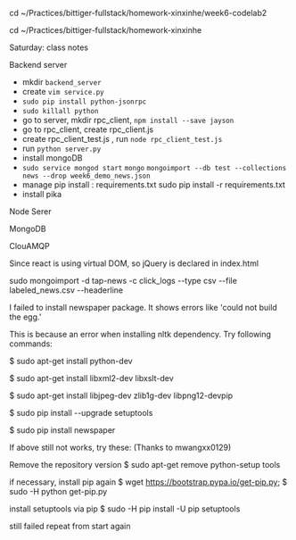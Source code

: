 cd ~/Practices/bittiger-fullstack/homework-xinxinhe/week6-codelab2

cd ~/Practices/bittiger-fullstack/homework-xinxinhe



Saturday: class notes 

Backend server
- mkdir `backend_server`
- create `vim service.py`
- `sudo pip install python-jsonrpc`
- `sudo killall python`
- go to server, mkdir rpc_client, `npm install --save jayson`
- go to rpc_client, create rpc_client.js
- create rpc_client_test.js , run `node rpc_client_test.js`
- run `python server.py`
- install mongoDB
- `sudo service mongod start`   `mongo`  `mongoimport --db test --collections news --drop week6_demo_news.json`
- manage pip install : requirements.txt   sudo pip install -r requirements.txt
- install pika



Node Serer 

MongoDB

ClouAMQP


Since react is using virtual DOM, so jQuery is declared in index.html

sudo mongoimport -d tap-news -c click_logs --type csv --file labeled_news.csv --headerline

I failed to install newspaper package. It shows errors like 'could not build the egg.'

This is because an error when installing nltk dependency. Try following commands:

$ sudo apt-get install python-dev

$ sudo apt-get install libxml2-dev libxslt-dev

$ sudo apt-get install libjpeg-dev zlib1g-dev libpng12-devpip

$ sudo pip install --upgrade setuptools

$ sudo pip install newspaper

If above still not works, try these: (Thanks to mwangxx0129)

Remove the repository version $ sudo apt-get remove python-setup tools

if necessary, install pip again $ wget https://bootstrap.pypa.io/get-pip.py; $ sudo -H python get-pip.py

install setuptools via pip $ sudo -H pip install -U pip setuptools

still failed repeat from start again